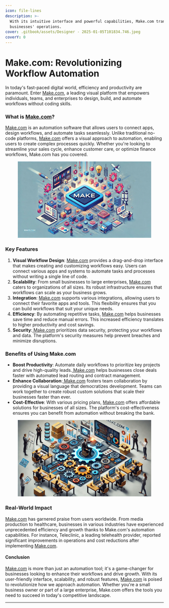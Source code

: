 ```yaml
---
icon: file-lines
description: >-
  With its intuitive interface and powerful capabilities, Make.com transforms
  businesses' operations.
cover: .gitbook/assets/Designer - 2025-01-05T101834.746.jpeg
coverY: 0
---
```


# Make.com: Revolutionizing Workflow Automation

In today's fast-paced digital world, efficiency and productivity are paramount. Enter [Make.com](https://www.make.com/en/register?pc=myherb), a leading visual platform that empowers individuals, teams, and enterprises to design, build, and automate workflows without coding skills.

### **What is** [**Make.com**](https://www.make.com/en/register?pc=myherb)**?**

[Make.com](https://www.make.com/en/register?pc=myherb) is an automation software that allows users to connect apps, design workflows, and automate tasks seamlessly. Unlike traditional no-code platforms, [Make.com](https://www.make.com/en/register?pc=myherb) offers a visual approach to automation, enabling users to create complex processes quickly. Whether you're looking to streamline your sales cycle, enhance customer care, or optimize finance workflows, Make.com has you covered.



<figure><img src=".gitbook/assets/Designer - 2025-01-05T103547.201.jpeg" alt=""><figcaption></figcaption></figure>

### **Key Features**

1. **Visual Workflow Design**: [Make.com](https://www.make.com/en/register?pc=myherb) provides a drag-and-drop interface that makes creating and customizing workflows easy. Users can connect various apps and systems to automate tasks and processes without writing a single line of code.
2. **Scalability**: From small businesses to large enterprises, [Make.com](https://www.make.com/en/register?pc=myherb) caters to organizations of all sizes. Its robust infrastructure ensures that workflows can scale as your business grows.
3. **Integration**: [Make.com](https://www.make.com/en/register?pc=myherb) supports various integrations, allowing users to connect their favorite apps and tools. This flexibility ensures that you can build workflows that suit your unique needs.
4. **Efficiency**: By automating repetitive tasks, [Make.com](https://www.make.com/en/register?pc=myherb) helps businesses save time and reduce manual errors. This increased efficiency translates to higher productivity and cost savings.
5. **Security**:[ Make.com](https://www.make.com/en/register?pc=myherb) prioritizes data security, protecting your workflows and data. The platform's security measures help prevent breaches and minimize disruptions.

### **Benefits of Using Make.com**

* **Boost Productivity**: Automate daily workflows to prioritize key projects and drive high-quality leads.[ Make.com](https://www.make.com/en/register?pc=myherb) helps businesses close deals faster with automated lead routing and contract management.
* **Enhance Collaboration**:[ Make.com](https://www.make.com/en/register?pc=myherb) fosters team collaboration by providing a visual language that democratizes development. Teams can work together to create robust custom solutions that scale their businesses faster than ever.
* **Cost-Effective**: With various pricing plans, [Make.com](https://www.make.com/en/register?pc=myherb) offers affordable solutions for businesses of all sizes. The platform's cost-effectiveness ensures you can benefit from automation without breaking the bank.

<figure><img src=".gitbook/assets/Designer - 2025-01-05T103553.772.jpeg" alt=""><figcaption></figcaption></figure>

### **Real-World Impact**

[Make.com](https://www.make.com/en/register?pc=myherb) has garnered praise from users worldwide. From media production to healthcare, businesses in various industries have experienced unprecedented efficiency and growth thanks to Make.com's automation capabilities. For instance, Teleclinic, a leading telehealth provider, reported significant improvements in operations and cost reductions after implementing [Make.com](https://www.make.com/en/register?pc=myherb).

#### **Conclusion**

[Make.com](https://www.make.com/en/register?pc=myherb) is more than just an automation tool; it's a game-changer for businesses looking to enhance their workflows and drive growth. With its user-friendly interface, scalability, and robust features, [Make.com](https://www.make.com/en/register?pc=myherb) is poised to revolutionize how we approach automation. Whether you're a small business owner or part of a large enterprise, Make.com offers the tools you need to succeed in today's competitive landscape.

***

